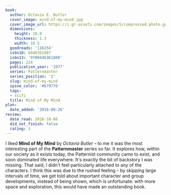 ```yaml
---
book:
  author: Octavia E. Butler
  cover_image: mind-of-my-mind.jpg
  cover_image_url: https://i.gr-assets.com/images/S/compressed.photo.goodreads.com/books/1389676159l/116254.jpg
  dimensions:
    height: 18.0
    thickness: 1.3
    width: 10.5
  goodreads: '116254'
  isbn10: 0446361887
  isbn13: '9780446361880'
  pages: 224
  publication_year: '1977'
  series: Patternmaster
  series_position: '2'
  slug: mind-of-my-mind
  spine_color: '#b79776'
  tags:
  - scifi
  title: Mind of My Mind
plan:
  date_added: '2018-08-26'
review:
  date_read: 2018-10-06
  did_not_finish: false
  rating: 3
---
```


I liked **Mind of My Mind** by *Octavia Butler* – to me it was the most interesting part of the **Patternmaster** series so far. It explores how, within our society as it exists today, the Patternist community came to exist, and soon dominated life everywhere. It's exactly the bit of backstory I was missing. That said, I didn't feel particularly attached to any of the characters. I think this was due to the rushed feeling – by skipping large intervals of time, we get told about important character and group developments, instead of being shown, which is unfortunate: with more space and exploration, this would have made an outstanding book.

